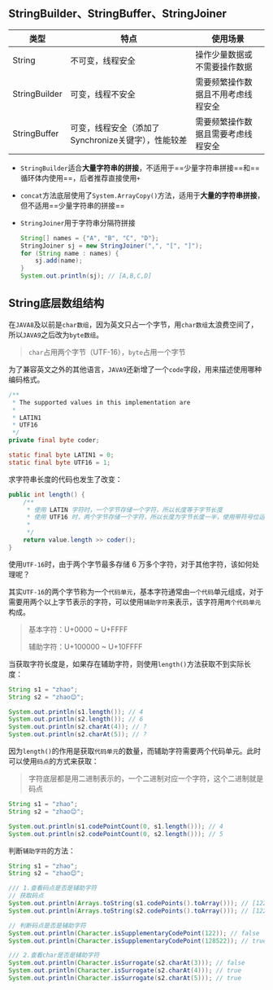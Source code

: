 ## StringBuilder、StringBuffer、StringJoiner

| 类型          | 特点                                                | 使用场景                           |
| ------------- | --------------------------------------------------- | ---------------------------------- |
| String        | 不可变，线程安全                                    | 操作少量数据或不需要操作数据       |
| StringBuilder | 可变，线程不安全                                    | 需要频繁操作数据且不用考虑线程安全 |
| StringBuffer  | 可变，线程安全（添加了Synchronize关键字），性能较差 | 需要频繁操作数据且需要考虑线程安全 |

- `StringBuilder`适合**大量字符串的拼接**，不适用于==少量字符串拼接==和==循环体内使用==，后者推荐直接使用`+`

- `concat`方法底层使用了`System.ArrayCopy()`方法，适用于**大量的字符串拼接**，但不适用==少量字符串的拼接==

- `StringJoiner`用于字符串分隔符拼接

  ```java
  String[] names = {"A", "B", "C", "D"};
  StringJoiner sj = new StringJoiner(",", "[", "]");
  for (String name : names) {
      sj.add(name);
  }
  System.out.println(sj); // [A,B,C,D]
  ```

## String底层数组结构

在`JAVA8`及以前是`char数组`，因为英文只占一个字节，用`char数组`太浪费空间了，所以`JAVA9`之后改为`byte数组`。

> `char`占用两个字节（UTF-16），`byte`占用一个字节

为了兼容英文之外的其他语言，`JAVA9`还新增了一个`code`字段，用来描述使用哪种编码格式。

```java
/**
 * The supported values in this implementation are
 *
 * LATIN1
 * UTF16
 */
private final byte coder;

static final byte LATIN1 = 0;
static final byte UTF16 = 1;
```

求字符串长度的代码也发生了改变：

```java
public int length() {
    /**
     * 使用 LATIN 字符时，一个字节存储一个字符，所以长度等于字节长度
     * 使用 UTF16 时，两个字节存储一个字符，所以长度为字节长度一半，使用带符号位运算 >> 1
     *
     */
    return value.length >> coder();
}
```

使用`UTF-16`时，由于两个字节最多存储 6 万多个字符，对于其他字符，该如何处理呢？

其实`UTF-16`的两个字节称为一个`代码单元`，基本字符通常由`一个代码`单元组成，对于需要用两个以上字节表示的字符，可以使用`辅助字符`来表示，该字符用`两个代码单元`构成。

> 基本字符：U+0000 ~ U+FFFF
>
> 辅助字符：U+100000 ~ U+10FFFF

当获取字符长度是，如果存在辅助字符，则使用`length()`方法获取不到实际长度：

```java
String s1 = "zhao";
String s2 = "zhao😊";

System.out.println(s1.length()); // 4
System.out.println(s2.length()); // 6
System.out.println(s2.charAt(4)); // ?
System.out.println(s2.charAt(5)); // ?
```

因为`length()`的作用是获取`代码单元`的数量，而辅助字符需要两个代码单元。此时可以使用`码点`的方式来获取：

> 字符底层都是用二进制表示的，一个二进制对应一个字符，这个二进制就是码点

```java
String s1 = "zhao";
String s2 = "zhao😊";

System.out.println(s1.codePointCount(0, s1.length())); // 4
System.out.println(s2.codePointCount(0, s2.length())); // 5
```

判断`辅助字符`的方法：

```java
String s1 = "zhao";
String s2 = "zhao😊";

/// 1.查看码点是否是辅助字符
// 获取码点
System.out.println(Arrays.toString(s1.codePoints().toArray())); // [122, 104, 97, 111]
System.out.println(Arrays.toString(s2.codePoints().toArray())); // [122, 104, 97, 111, 128522]

// 判断码点是否是辅助字符
System.out.println(Character.isSupplementaryCodePoint(122)); // false
System.out.println(Character.isSupplementaryCodePoint(128522)); // true

/// 2.查看char是否是辅助字符
System.out.println(Character.isSurrogate(s2.charAt(3))); // false
System.out.println(Character.isSurrogate(s2.charAt(4))); // true
System.out.println(Character.isSurrogate(s2.charAt(5))); // true
```

